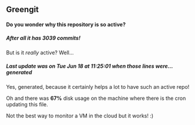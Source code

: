 ## Greengit

#### Do you wonder why this repository is so active?

##### After all it has 3039 commits!

But is it *really* active? Well...

##### Last update was on Tue Jun 18 at 11:25:01 when those lines were... generated

Yes, generated, because it certainly helps a lot to have such an active repo!

Oh and there was **67%** disk usage on the machine
where there is the cron updating this file.

Not the best way to monitor a VM in the cloud but it works! :)
